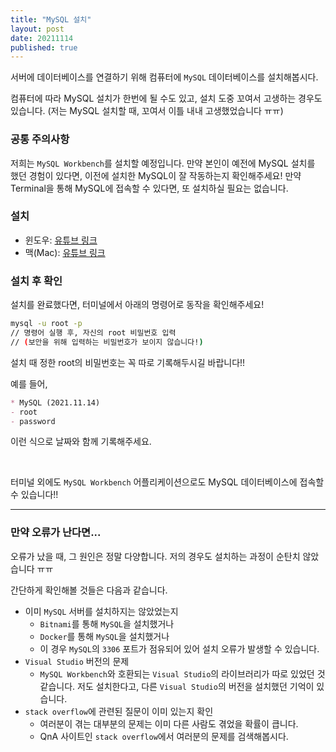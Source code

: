 ```yaml
---
title: "MySQL 설치"
layout: post
date: 20211114
published: true
---
```


서버에 데이터베이스를 연결하기 위해 컴퓨터에 `MySQL` 데이터베이스를 설치해봅시다.

컴퓨터에 따라 MySQL 설치가 한번에 될 수도 있고, 설치 도중 꼬여서 고생하는 경우도 있습니다. (저는 MySQL 설치할 때, 꼬여서 이틀 내내 고생했었습니다 ㅠㅠ)

### 공통 주의사항
저희는 `MySQL Workbench`를 설치할 예정입니다. 만약 본인이 예전에 MySQL 설치를 했던 경험이 있다면, 이전에 설치한 MySQL이 잘 작동하는지 확인해주세요! 만약 Terminal을 통해 MySQL에 접속할 수 있다면, 또 설치하실 필요는 없습니다.

### 설치
- 윈도우: [유튜브 링크](https://youtu.be/qLQBX6pL6V4)
- 맥(Mac): [유튜브 링크](https://youtu.be/_A7yOpPJi8g)

### 설치 후 확인

설치를 완료했다면, 터미널에서 아래의 명령어로 동작을 확인해주세요!

``` bash
mysql -u root -p
// 명령어 실행 후, 자신의 root 비밀번호 입력
// (보안을 위해 입력하는 비밀번호가 보이지 않습니다!)
```

설치 때 정한 root의 비밀번호는 꼭 따로 기록해두시길 바랍니다!!

예를 들어,

``` markdown
* MySQL (2021.11.14)
- root
- password
```

이런 식으로 날짜와 함께 기록해주세요.

<br>

터미널 외에도 `MySQL Workbench` 어플리케이션으로도 MySQL 데이터베이스에 접속할 수 있습니다!!

<hr>

### 만약 오류가 난다면...

오류가 났을 때, 그 원인은 정말 다양합니다. 저의 경우도 설치하는 과정이 순탄치 않았습니다 ㅠㅠ

간단하게 확인해볼 것들은 다음과 같습니다.

- 이미 `MySQL` 서버를 설치하지는 않았었는지
  - `Bitnami`를 통해 `MySQL`을 설치했거나
  - `Docker`를 통해 `MySQL`을 설치했거나
  - 이 경우 `MySQL`의 `3306` 포트가 점유되어 있어 설치 오류가 발생할 수 있습니다.
- `Visual Studio` 버전의 문제
  - `MySQL Workbench`와 호환되는 `Visual Studio`의 라이브러리가 따로 있었던 것 같습니다. 저도 설치한다고, 다른 `Visual Studio`의 버전을 설치했던 기억이 있습니다.
- `stack overflow`에 관련된 질문이 이미 있는지 확인
  - 여러분이 겪는 대부분의 문제는 이미 다른 사람도 겪었을 확률이 큽니다.
  - QnA 사이트인 `stack overflow`에서 여러분의 문제를 검색해봅시다.


